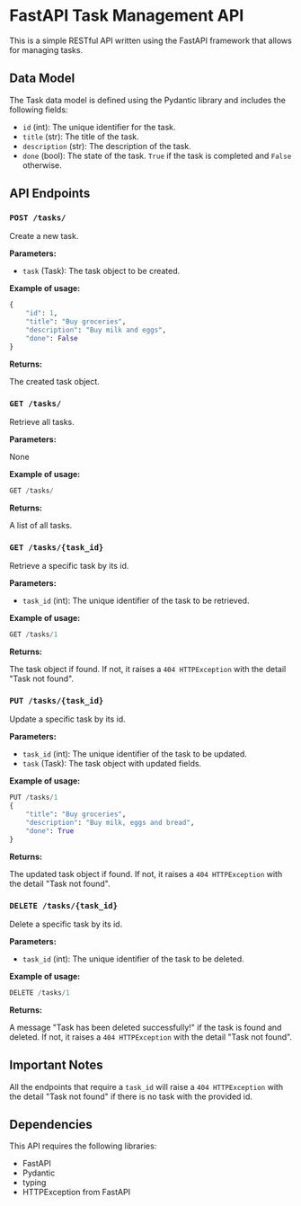 # FastAPI Task Management API

This is a simple RESTful API written using the FastAPI framework that allows for managing tasks.

## Data Model

The Task data model is defined using the Pydantic library and includes the following fields:

- `id` (int): The unique identifier for the task.
- `title` (str): The title of the task.
- `description` (str): The description of the task.
- `done` (bool): The state of the task. `True` if the task is completed and `False` otherwise.

## API Endpoints

### `POST /tasks/`

Create a new task.

**Parameters:**

- `task` (Task): The task object to be created.

**Example of usage:**

```python
{
    "id": 1,
    "title": "Buy groceries",
    "description": "Buy milk and eggs",
    "done": False
}
```

**Returns:**

The created task object.

### `GET /tasks/`

Retrieve all tasks.

**Parameters:**

None

**Example of usage:**

```python
GET /tasks/
```

**Returns:**

A list of all tasks.

### `GET /tasks/{task_id}`

Retrieve a specific task by its id.

**Parameters:**

- `task_id` (int): The unique identifier of the task to be retrieved.

**Example of usage:**

```python
GET /tasks/1
```

**Returns:**

The task object if found. If not, it raises a `404 HTTPException` with the detail "Task not found".

### `PUT /tasks/{task_id}`

Update a specific task by its id.

**Parameters:**

- `task_id` (int): The unique identifier of the task to be updated.
- `task` (Task): The task object with updated fields.

**Example of usage:**

```python
PUT /tasks/1
{
    "title": "Buy groceries",
    "description": "Buy milk, eggs and bread",
    "done": True
}
```

**Returns:**

The updated task object if found. If not, it raises a `404 HTTPException` with the detail "Task not found".

### `DELETE /tasks/{task_id}`

Delete a specific task by its id.

**Parameters:**

- `task_id` (int): The unique identifier of the task to be deleted.

**Example of usage:**

```python
DELETE /tasks/1
```

**Returns:**

A message "Task has been deleted successfully!" if the task is found and deleted. If not, it raises a `404 HTTPException` with the detail "Task not found".

## Important Notes

All the endpoints that require a `task_id` will raise a `404 HTTPException` with the detail "Task not found" if there is no task with the provided id.

## Dependencies

This API requires the following libraries:

- FastAPI
- Pydantic
- typing
- HTTPException from FastAPI
